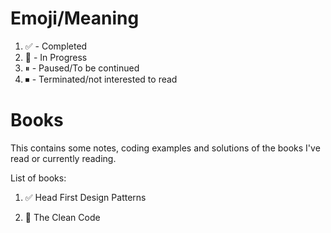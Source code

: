 # Emoji/Meaning
1. ✅ - Completed
2. 🎦 - In Progress
3. ⏸ - Paused/To be continued
4. ⏹ - Terminated/not interested to read

# Books
This contains some notes, coding examples and solutions of the books I've read or currently reading.

List of books:

1. ✅ Head First Design Patterns

2. 🎦 The Clean Code

